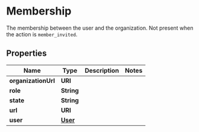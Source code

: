 

# Membership

The membership between the user and the organization. Not present when the action is `member_invited`.

## Properties

| Name | Type | Description | Notes |
|------------ | ------------- | ------------- | -------------|
|**organizationUrl** | **URI** |  |  |
|**role** | **String** |  |  |
|**state** | **String** |  |  |
|**url** | **URI** |  |  |
|**user** | [**User**](User.md) |  |  |



